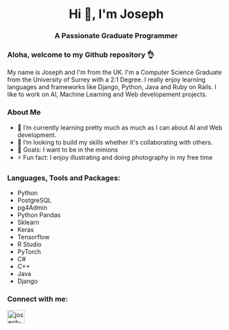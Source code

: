

<h1 align="center">Hi 👋, I'm Joseph</h1>
<h3 align="center">A Passionate Graduate Programmer</h3>
<p align="left">
</p>


### Aloha, welcome to my Github repository 👌


My name is Joseph and I'm from the UK. I'm a Computer Science Graduate from the University of Surrey with a 2:1 Degree. I really enjoy learning languages and frameworks like Django, Python, Java and Ruby on Rails.  I like to work on AI, Machine Learning and Web developement projects.


### About Me


- 🌱 I’m currently learning pretty much as much as I can about AI and Web development.
- 👯 I’m looking to build my skills whether it's collaborating with others.
- 🥅 Goals: I want to be in the minions
- ⚡ Fun fact: I enjoy illustrating and doing photography in my free time


### Languages, Tools and Packages:

- Python
- PostgreSQL
- pg4Admin
- Python Pandas
- Sklearn
- Keras
- Tensorflow
- R Studio
- PyTorch
- C#
- C++
- Java
- Django


### Connect with me: 

<p align="left">
<a href="https://www.linkedin.com/in/joseph-babalola-davies-2b5bab194/" target="blank"><img align="center" src="https://raw.githubusercontent.com/rahuldkjain/github-profile-readme-generator/master/src/images/icons/Social/linked-in-alt.svg" alt="joseph-babalola-davies" height="30" width="40" /></a>
</p>


<!---
javaojo/javaojo is a ✨ special ✨ repository because its `README.md` (this file) appears on your GitHub profile.
You can click the Preview link to take a look at your changes.
--->
